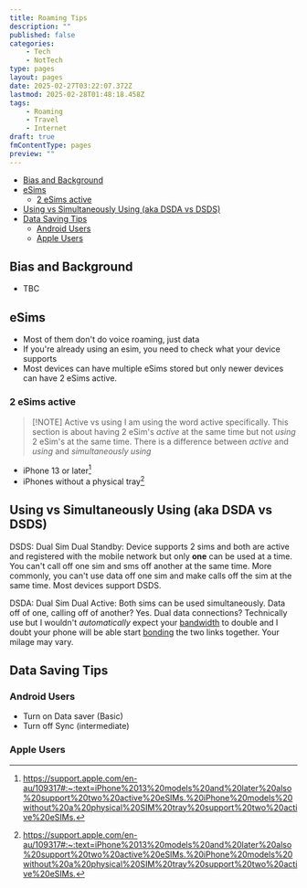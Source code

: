 ```yaml
---
title: Roaming Tips
description: ""
published: false
categories:
    - Tech
    - NotTech
type: pages
layout: pages
date: 2025-02-27T03:22:07.372Z
lastmod: 2025-02-28T01:48:18.458Z
tags:
    - Roaming
    - Travel
    - Internet
draft: true
fmContentType: pages
preview: ""
---
```


<!--- cSpell:disable --->
* [Bias and Background](#bias-and-background)
* [eSims](#esims)
  * [2 eSims active](#2-esims-active)
* [Using vs Simultaneously Using (aka DSDA vs DSDS)](#using-vs-simultaneously-using-aka-dsda-vs-dsds)
* [Data Saving Tips](#data-saving-tips)
  * [Android Users](#android-users)
  * [Apple Users](#apple-users)
<!--- cSpell:enable --->

<!--
• disable sync (Android)
• data saver
• esim (data only and voice)
• roaming for voice only
• call forwarding
• prepaid vs postpaid vs business
• DSDA dual sim vs dual active vs the other one
• * unlocked
• * versions
• 2 at once but 2 esims at once, only really moden
• apps where you have set download over WiFi only off.
• * yt music
• * google photos
• Vodafone roaming still
• offline prep (spotify, yt music, yt, Netflix etc)
• esim providers I am aware that at least seem legit (have not used either so not a recommendation):
• * Sally (Nord VPN)
• * tripsim by Syd
• * most don't do voice. Only data...
• Vodafone maratime roaming? $$$
• cell at Sea?
• choose what you do and where
• VPNs work
• VPNs personal
• WiFi calling with no signal
• situation: personal telstra prepaid, wife with voda, bought cruise WiFi.
• learn voicemail remote access

Question : WiFi calling - does that need roaming??

#blogpost #websitepage
-->

## Bias and Background

* TBC

## eSims

* Most of them don't do voice roaming, just data
* If you're already using an esim, you need to check what your device supports
* Most devices can have multiple eSims stored but only newer devices can have 2 eSims active.

### 2 eSims active

> [!NOTE] Active vs using
> I am using the word active specifically. This section is about having 2 eSim's *active* at the same time but not *using* 2 eSim's at the same time. There is a difference between *active* and *using* and *simultaneously using*

* iPhone 13 or later[^1]
* iPhones without a physical tray[^1]

[^1]: <https://support.apple.com/en-au/109317#:~:text=iPhone%2013%20models%20and%20later%20also%20support%20two%20active%20eSIMs.%20iPhone%20models%20without%20a%20physical%20SIM%20tray%20support%20two%20active%20eSIMs.>

<!-- cSpell:ignore DSDA DSDS -->

## Using vs Simultaneously Using (aka DSDA vs DSDS)

DSDS: Dual Sim Dual Standby: Device supports 2 sims and both are active and registered with the mobile network but only **one** can be used at a time. You can't call off one sim and sms off another at the same time. More commonly, you can't use data off one sim and make calls off the sim at the same time. Most devices support DSDS.

DSDA: Dual Sim Dual Active: Both sims can be used simultaneously. Data off of one, calling off of another? Yes. Dual data connections? Technically use but I wouldn't *automatically* expect your <ins>bandwidth</ins> to double and I doubt your phone will be able start <ins>bonding</ins> the two links together. Your milage may vary.

## Data Saving Tips

### Android Users

* Turn on Data saver (Basic)
* Turn off Sync (intermediate)

### Apple Users

